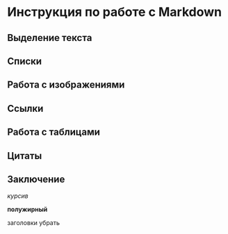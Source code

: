 # Инструкция по работе с Markdown

## Выделение текста
## Списки
## Работа с изображениями
## Ссылки
## Работа с таблицами
## Цитаты
## Заключение
*курсив*

**полужирный**


заголовки убрать

